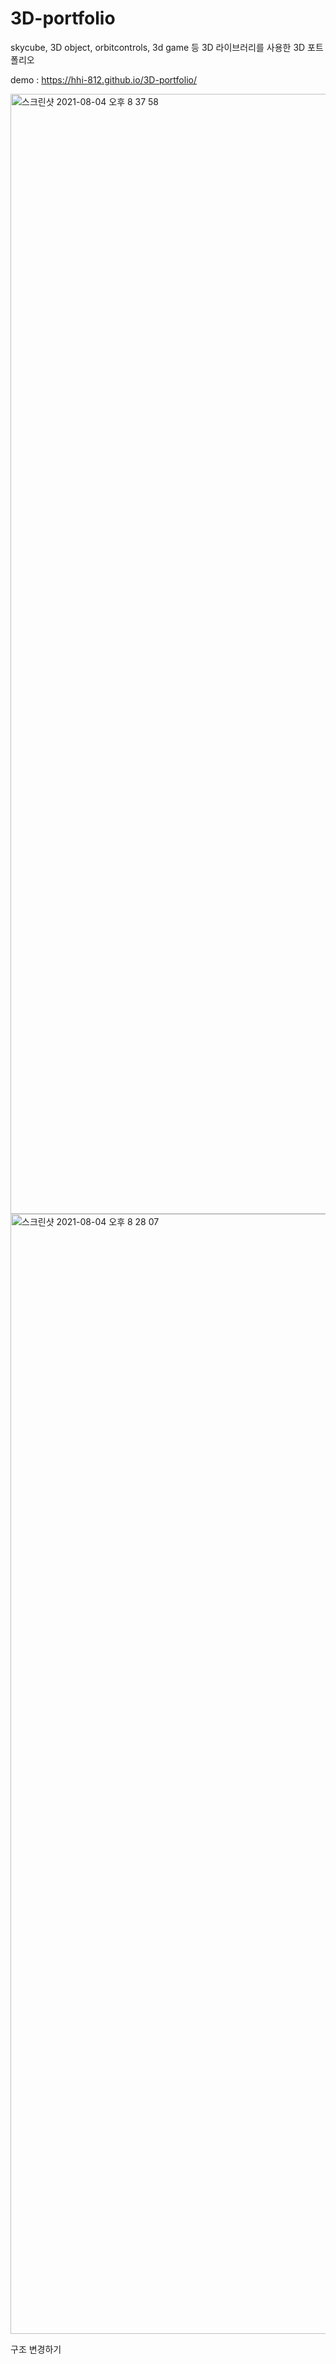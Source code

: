 # 3D-portfolio







skycube, 3D object, orbitcontrols, 3d game 등 3D 라이브러리를 사용한 3D 포트폴리오


demo : https://hhi-812.github.io/3D-portfolio/



<img width="1792" alt="스크린샷 2021-08-04 오후 8 37 58" src="https://user-images.githubusercontent.com/83706188/128174767-557b756f-45f2-40e9-857e-311409dd8d71.png">



<img width="1792" alt="스크린샷 2021-08-04 오후 8 28 07" src="https://user-images.githubusercontent.com/83706188/128173859-1fbfcd3f-0f7a-4f32-b2a3-43039eebeccc.png">

























구조 변경하기
